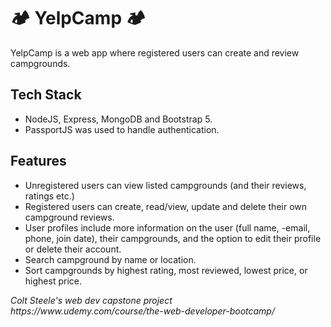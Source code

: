 # 🏕️ YelpCamp 🏕️ #
YelpCamp is a web app where registered users can create and review campgrounds.

## Tech Stack ##
- NodeJS, Express, MongoDB and Bootstrap 5.
- PassportJS was used to handle authentication.

## Features ##
- Unregistered users can view listed campgrounds (and their reviews, ratings etc.)
- Registered users can create, read/view, update and delete their own campground reviews.
- User profiles include more information on the user (full name, -email, phone, join date), their campgrounds, and the option to edit their profile or delete their account.
- Search campground by name or location.
- Sort campgrounds by highest rating, most reviewed, lowest price, or highest price.

<p><em>Colt Steele's web dev capstone project https://www.udemy.com/course/the-web-developer-bootcamp/ <em></p>